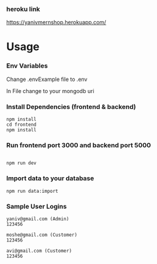 
### heroku link
https://yanivmernshop.herokuapp.com/


# Usage

### Env Variables

Change .envExample file to .env 

In File change to your mongodb uri


### Install Dependencies (frontend & backend)

```
npm install
cd frontend
npm install
```

### Run frontend port 3000 and backend port 5000

```

npm run dev

```

### Import data to your database

```
npm run data:import
```


### Sample User Logins

```
yaniv@gmail.com (Admin)
123456

moshe@gmail.com (Customer)
123456

avi@gmail.com (Customer)
123456
```



